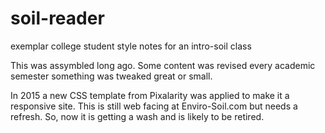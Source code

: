 # soil-reader

exemplar college student style notes for an intro-soil class

This was assymbled long ago. Some content was revised every academic semester something was tweaked great or small.

In 2015 a new CSS template from Pixalarity was applied to make it a responsive site. This is still web facing at Enviro-Soil.com but needs a refresh. So, now it is getting a wash and is likely to be retired. 
